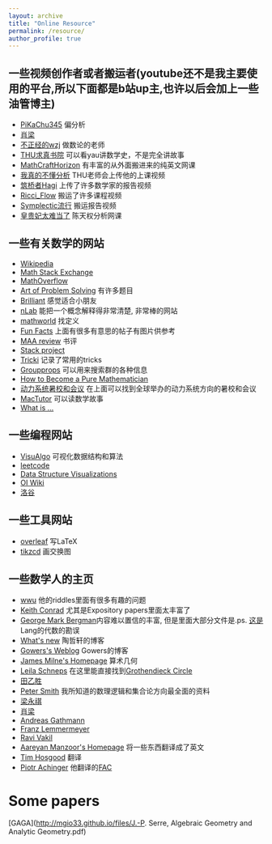 ```yaml
---
layout: archive
title: "Online Resource"
permalink: /resource/
author_profile: true
---
```


##  一些视频创作者或者搬运者(youtube还不是我主要使用的平台,所以下面都是b站up主,也许以后会加上一些油管博主)
   - [PiKaChu345](https://space.bilibili.com/180947374/?spm_id_from=333.999.0.0) 偏分析
   - [肖梁](https://space.bilibili.com/522336423/?spm_id_from=333.999.0.0) 
   - [不正经的wzj](https://space.bilibili.com/472745643/?spm_id_from=333.999.0.0) 做数论的老师
   - [THU求真书院](https://space.bilibili.com/631287351/?spm_id_from=333.999.0.0) 可以看yau讲数学史，不是完全讲故事
   - [MathCraftHorizon](https://space.bilibili.com/3546384531720558/?spm_id_from=333.999.0.0) 有丰富的从外面搬进来的纯英文网课
   - [我真的不懂分析](https://space.bilibili.com/85657899/?spm_id_from=333.999.0.0) THU老师会上传他的上课视频
   - [筑桥者Hagi](https://space.bilibili.com/617908/?spm_id_from=333.999.0.0) 上传了许多数学家的报告视频
   - [Ricci_Flow](https://space.bilibili.com/7237500/video?tid=0&pn=2&keyword=&order=pubdate) 搬运了许多课程视频
   - [Symplectic流行](https://space.bilibili.com/371865065/?spm_id_from=333.999.0.0) 搬运报告视频
   - [皇贵妃太难当了](https://space.bilibili.com/383595761/?spm_id_from=333.999.0.0) 陈天权分析网课

##  一些有关数学的网站
   - [Wikipedia](https://en.wikipedia.org/wiki/Wiki) 
   - [Math Stack Exchange](https://math.stackexchange.com/)
   - [MathOverflow](https://mathoverflow.net/)
   - [Art of Problem Solving](https://artofproblemsolving.com/community) 有许多题目
   - [Brilliant](https://brilliant.org/) 感觉适合小朋友
   - [nLab](https://ncatlab.org/nlab/show/HomePage) 能把一个概念解释得非常清楚, 非常棒的网站
   - [mathworld](https://mathworld.wolfram.com/) 找定义 
   - [Fun Facts](https://math.hmc.edu/funfacts/) 上面有很多有意思的帖子有图片供参考
   - [MAA review](https://kconrad.math.uconn.edu/) 书评
   - [Stack project](https://stacks.math.columbia.edu/) 
   - [Tricki](https://www.tricki.org/) 记录了常用的tricks
   - [Groupprops](https://groupprops.subwiki.org/) 可以用来搜索群的各种信息
   - [How to Become a Pure Mathematician](http://hbpms.blogspot.com/?m=1)
   - [动力系统暑校和会议](https://www.ergodictheory.net/) 在上面可以找到全球举办的动力系统方向的暑校和会议
   - [MacTutor](https://mathshistory.st-andrews.ac.uk/) 可以读数学故事
   - [What is ...](https://arminstraub.com/math/what-is-column)
   

##  一些编程网站
   - [VisuAlgo](https://visualgo.net/zh) 可视化数据结构和算法
   - [leetcode](https://leetcode.com/)
   - [Data Structure Visualizations](https://www.cs.usfca.edu/~galles/visualization/Algorithms.html)  
   - [OI Wiki](https://oi-wiki.org/)
   - [洛谷](https://www.luogu.com.cn/)
 
## 一些工具网站
   - [overleaf](https://cn.overleaf.com/) 写LaTeX
   - [tikzcd](https://tikzcd.yichuanshen.de/)   画交换图

## 一些数学人的主页
   - [wwu](https://www.ocf.berkeley.edu/~wwu/) 他的riddles里面有很多有趣的问题
   - [Keith Conrad](https://kconrad.math.uconn.edu/) 尤其是Expository papers里面太丰富了
   - [George Mark Bergman](https://math.berkeley.edu/~gbergman/)内容难以置信的丰富, 但是里面大部分文件是.ps. [这是](https://math.berkeley.edu/~gbergman/.C.to.L/)Lang的代数的勘误
   - [What's new](https://terrytao.wordpress.com/) 陶哲轩的博客
   - [Gowers's Weblog](https://gowers.wordpress.com/) Gowers的博客
   - [James Milne's Homepage](https://www.jmilne.org/) 算术几何
   - [Leila Schneps](https://webusers.imj-prg.fr/~leila.schneps/) 在这里能直接找到[Grothendieck Circle](https://webusers.imj-prg.fr/~leila.schneps/grothendieckcircle/index.php)
   - [田乙胜](https://sites.google.com/site/yishengtianmaths/home)
   - [Peter Smith](https://www.logicmatters.net/) 我所知道的数理逻辑和集合论方向最全面的资料
   - [梁永祺](https://faculty.ustc.edu.cn/yqliang/index.jsp)
   - [肖梁](http://faculty.bicmr.pku.edu.cn/~lxiao/index.htm)
   - [Andreas Gathmann](https://math.rptu.de/en/wgs/agag/people/head/gathmann/seite)
   - [Franz Lemmermeyer](http://www.fen.bilkent.edu.tr/~franz/)
   - [Ravi Vakil](https://math.stanford.edu/~vakil/)
   - [Aareyan Manzoor's Homepage](https://aareyanmanzoor.github.io/) 将一些东西翻译成了英文
   - [Tim Hosgood](https://thosgood.com/) 翻译
   - [Piotr Achinger](https://achinger.impan.pl/index.html) 他翻译的[FAC](https://achinger.impan.pl/fac/fac.pdf)

Some papers
=====
[GAGA](http://mgio33.github.io/files/J.-P. Serre, Algebraic Geometry and Analytic Geometry.pdf)
   